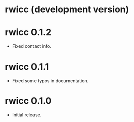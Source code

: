 # rwicc (development version)

# rwicc 0.1.2
* Fixed contact info.

# rwicc 0.1.1
* Fixed some typos in documentation.

# rwicc 0.1.0
* Initial release.
